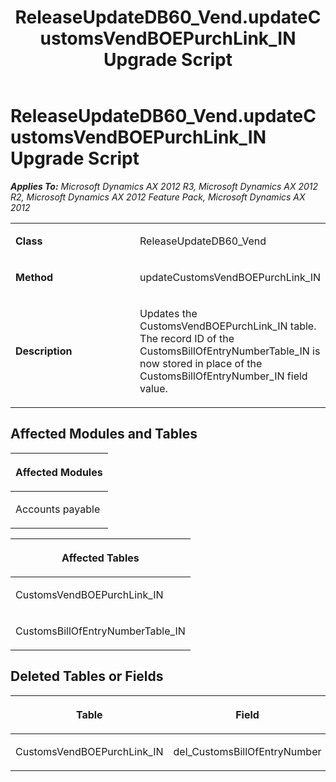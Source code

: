 ﻿---
title: ReleaseUpdateDB60_Vend.updateCustomsVendBOEPurchLink_IN Upgrade Script
TOCTitle: ReleaseUpdateDB60_Vend.updateCustomsVendBOEPurchLink_IN Upgrade Script
ms:assetid: ec71358e-085a-e45d-c204-7b96ac253040
ms:mtpsurl: https://msdn.microsoft.com/en-us/library/JJ719944(v=AX.60)
ms:contentKeyID: 49712016
ms.date: 05/18/2015
mtps_version: v=AX.60
---

# ReleaseUpdateDB60\_Vend.updateCustomsVendBOEPurchLink\_IN Upgrade Script 


_**Applies To:** Microsoft Dynamics AX 2012 R3, Microsoft Dynamics AX 2012 R2, Microsoft Dynamics AX 2012 Feature Pack, Microsoft Dynamics AX 2012_

<table>
<colgroup>
<col style="width: 50%" />
<col style="width: 50%" />
</colgroup>
<tbody>
<tr class="odd">
<td><p><strong>Class</strong></p></td>
<td><p>ReleaseUpdateDB60_Vend</p></td>
</tr>
<tr class="even">
<td><p><strong>Method</strong></p></td>
<td><p>updateCustomsVendBOEPurchLink_IN</p></td>
</tr>
<tr class="odd">
<td><p><strong>Description</strong></p></td>
<td><p>Updates the CustomsVendBOEPurchLink_IN table. The record ID of the CustomsBillOfEntryNumberTable_IN is now stored in place of the CustomsBillOfEntryNumber_IN field value.</p></td>
</tr>
</tbody>
</table>


## Affected Modules and Tables

<table>
<colgroup>
<col style="width: 100%" />
</colgroup>
<thead>
<tr class="header">
<th><p>Affected Modules</p></th>
</tr>
</thead>
<tbody>
<tr class="odd">
<td><p>Accounts payable</p></td>
</tr>
</tbody>
</table>


<table>
<colgroup>
<col style="width: 100%" />
</colgroup>
<thead>
<tr class="header">
<th><p>Affected Tables</p></th>
</tr>
</thead>
<tbody>
<tr class="odd">
<td><p>CustomsVendBOEPurchLink_IN</p></td>
</tr>
<tr class="even">
<td><p>CustomsBillOfEntryNumberTable_IN</p></td>
</tr>
</tbody>
</table>


## Deleted Tables or Fields

<table>
<colgroup>
<col style="width: 50%" />
<col style="width: 50%" />
</colgroup>
<thead>
<tr class="header">
<th><p>Table</p></th>
<th><p>Field</p></th>
</tr>
</thead>
<tbody>
<tr class="odd">
<td><p>CustomsVendBOEPurchLink_IN</p></td>
<td><p>del_CustomsBillOfEntryNumber</p></td>
</tr>
</tbody>
</table>

  


